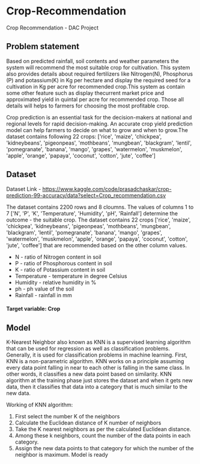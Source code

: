 # Crop-Recommendation
Crop Recommendation - DAC Project 
## Problem statement
Based on predicted rainfall, soil contents and weather parameters the system will recommend the most suitable crop for cultivation. This system also provides details about required fertilizers like Nitrogen(N), Phosphorus (P) and potassium(K) in Kg per hectare and display the required seed for a cultivation in Kg per acre for recommended crop.This system as contain some other feature such as display thecurrent market price and approximated yield in quintal per acre for recommended crop. Those all details will helps to farmers for choosing the most profitable crop.

Crop prediction is an essential task for the decision-makers at national and regional levels for rapid decision-making. An accurate crop yield prediction model can help farmers to decide on what to grow and when to grow.The dataset contains following 22 crops: ['rice', 'maize', 'chickpea', 'kidneybeans', 'pigeonpeas', 'mothbeans', 'mungbean', 'blackgram', 'lentil', 'pomegranate', 'banana', 'mango', 'grapes', 'watermelon', 'muskmelon', 'apple', 'orange', 'papaya', 'coconut', 'cotton', 'jute', 'coffee']

## Dataset
Dataset Link - https://www.kaggle.com/code/prasadchaskar/crop-prediction-99-accuracy/data?select=Crop_recommendation.csv

The dataset contains 2200 rows and 8 cloumns. The values of columns 1 to 7 ['N', 'P', 'K',  'Temperature', 'Humidity', 'pH', 'Rainfall'] determine the outcome - the suitable crop. The dataset contains 22 crops ['rice', 'maize', 'chickpea', 'kidneybeans', 'pigeonpeas', 'mothbeans', 'mungbean', 'blackgram', 'lentil', 'pomegranate', 'banana', 'mango', 'grapes', 'watermelon', 'muskmelon', 'apple', 'orange', 'papaya', 'coconut', 'cotton', 'jute', 'coffee'] that are recommended based on the other column values. 

* N - ratio of Nitrogen content in soil
* P - ratio of Phosphorous content in soil
* K - ratio of Potassium content in soil
* Temperature - temperature in degree Celsius
* Humidity - relative humidity in %
* ph - ph value of the soil
* Rainfall - rainfall in mm
 #### Target variable: Crop

## Model
K-Nearest Neighbor also known as KNN is a supervised learning algorithm that can be used for regression as well as classification problems. Generally, it is used for classification problems in machine learning. First, KNN is a non-parametric algorithm. KNN works on a principle assuming every data point falling in near to each other is falling in the same class. In other words, it classifies a new data point based on similarity. KNN algorithm at the training phase just stores the dataset and when it gets new data, then it classifies that data into a category that is much similar to the new data.

Working of KNN algorithm: 

1. First select the number K of the neighbors 
2. Calculate the Euclidean distance of K number of neighbors 
3. Take the K nearest neighbors as per the calculated Euclidean distance. 
4. Among these k neighbors, count the number of the data points in each category. 
5. Assign the new data points to that category for which the number of the neighbor is maximum. Model is ready 

